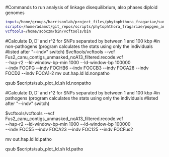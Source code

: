 #Commands to run analysis of linkage disequilibrium, also phases diploid genomes

```bash
input=/home/groups/harrisonlab/project_files/phytophthora_fragariae/summary_stats
scripts=/home/adamst/git_repos/scripts/phytophthora_fragariae/popgen_analysis
vcftools=/home/sobczm/bin/vcftools/bin
```

#Calculate D, D' and r^2 for SNPs separated by between 1 and 100 kbp
#in non-pathogens (program calculates the stats using only the individuals
#listed after "--indv" switch)
$vcftools/vcftools --vcf Fus2_canu_contigs_unmasked_noA13_filtered.recode.vcf \
--hap-r2 --ld-window-bp-min 1000 --ld-window-bp 100000 \
--indv FOCPG --indv FOCHB6 --indv FOCCB3 --indv FOCA28 --indv FOCD2 --indv FOCA1-2
mv out.hap.ld ld.nonpatho

qsub $scripts/sub_plot_ld.sh ld.nonpatho

#Calculate D, D' and r^2 for SNPs separated by between 1 and 100 kbp
#in pathogens (program calculates the stats using only the individuals
#listed after "--indv" switch)

$vcftools/vcftools --vcf Fus2_canu_contigs_unmasked_noA13_filtered.recode.vcf \
--hap-r2 --ld-window-bp-min 1000 --ld-window-bp 100000 \
--indv FOC55 --indv FOCA23 --indv FOC125 --indv FOCFus2

mv out.hap.ld ld.patho

qsub $scripts/sub_plot_ld.sh ld.patho
